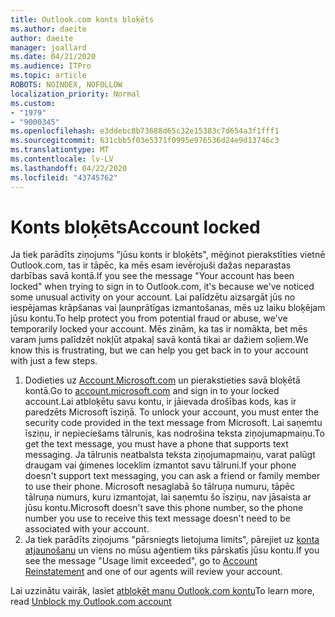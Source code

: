 ```yaml
---
title: Outlook.com konts bloķēts
ms.author: daeite
author: daeite
manager: joallard
ms.date: 04/21/2020
ms.audience: ITPro
ms.topic: article
ROBOTS: NOINDEX, NOFOLLOW
localization_priority: Normal
ms.custom:
- "1979"
- "9000345"
ms.openlocfilehash: e3ddebc8b73688d65c32e15383c7d654a3f1fff1
ms.sourcegitcommit: 631cbb5f03e5371f0995e976536d24e9d13746c3
ms.translationtype: MT
ms.contentlocale: lv-LV
ms.lasthandoff: 04/22/2020
ms.locfileid: "43745762"
---
```

# <a name="account-locked"></a><span data-ttu-id="064dd-102">Konts bloķēts</span><span class="sxs-lookup"><span data-stu-id="064dd-102">Account locked</span></span>

<span data-ttu-id="064dd-103">Ja tiek parādīts ziņojums "jūsu konts ir bloķēts", mēģinot pierakstīties vietnē Outlook.com, tas ir tāpēc, ka mēs esam ievērojuši dažas neparastas darbības savā kontā.</span><span class="sxs-lookup"><span data-stu-id="064dd-103">If you see the message "Your account has been locked" when trying to sign in to Outlook.com, it's because we've noticed some unusual activity on your account.</span></span> <span data-ttu-id="064dd-104">Lai palīdzētu aizsargāt jūs no iespējamas krāpšanas vai ļaunprātīgas izmantošanas, mēs uz laiku bloķējam jūsu kontu.</span><span class="sxs-lookup"><span data-stu-id="064dd-104">To help protect you from potential fraud or abuse, we've temporarily locked your account.</span></span> <span data-ttu-id="064dd-105">Mēs zinām, ka tas ir nomākta, bet mēs varam jums palīdzēt nokļūt atpakaļ savā kontā tikai ar dažiem soļiem.</span><span class="sxs-lookup"><span data-stu-id="064dd-105">We know this is frustrating, but we can help you get back in to your account with just a few steps.</span></span>

1. <span data-ttu-id="064dd-106">Dodieties uz [Account.Microsoft.com](https://go.microsoft.com/fwlink/?linkid=2090484) un pierakstieties savā bloķētā kontā.</span><span class="sxs-lookup"><span data-stu-id="064dd-106">Go to [account.microsoft.com](https://go.microsoft.com/fwlink/?linkid=2090484) and sign in to your locked account.</span></span><span data-ttu-id="064dd-107">Lai atbloķētu savu kontu, ir jāievada drošības kods, kas ir paredzēts Microsoft īsziņā.</span><span class="sxs-lookup"><span data-stu-id="064dd-107"> To unlock your account, you must enter the security code provided in the text message from Microsoft.</span></span> <span data-ttu-id="064dd-108">Lai saņemtu īsziņu, ir nepieciešams tālrunis, kas nodrošina teksta ziņojumapmaiņu.</span><span class="sxs-lookup"><span data-stu-id="064dd-108">To get the text message, you must have a phone that supports text messaging.</span></span> <span data-ttu-id="064dd-109">Ja tālrunis neatbalsta teksta ziņojumapmaiņu, varat palūgt draugam vai ģimenes loceklim izmantot savu tālruni.</span><span class="sxs-lookup"><span data-stu-id="064dd-109">If your phone doesn't support text messaging, you can ask a friend or family member to use their phone.</span></span> <span data-ttu-id="064dd-110">Microsoft nesaglabā šo tālruņa numuru, tāpēc tālruņa numurs, kuru izmantojat, lai saņemtu šo īsziņu, nav jāsaista ar jūsu kontu.</span><span class="sxs-lookup"><span data-stu-id="064dd-110">Microsoft doesn't save this phone number, so the phone number you use to receive this text message doesn't need to be associated with your account.</span></span>
2. <span data-ttu-id="064dd-111">Ja tiek parādīts ziņojums "pārsniegts lietojuma limits", pārejiet uz [konta atjaunošanu](https://go.microsoft.com/fwlink/?linkid=2090483) un viens no mūsu aģentiem tiks pārskatīs jūsu kontu.</span><span class="sxs-lookup"><span data-stu-id="064dd-111">If you see the message "Usage limit exceeded", go to [Account Reinstatement](https://go.microsoft.com/fwlink/?linkid=2090483) and one of our agents will review your account.</span></span>

<span data-ttu-id="064dd-112">Lai uzzinātu vairāk, lasiet [atbloķēt manu Outlook.com kontu](https://support.office.com/article/f4ad2701-d166-4d8b-8a6a-9af2a1f8a4c4?wt.mc_id=Office_Outlook_com_Alchemy)</span><span class="sxs-lookup"><span data-stu-id="064dd-112">To learn more, read [Unblock my Outlook.com account](https://support.office.com/article/f4ad2701-d166-4d8b-8a6a-9af2a1f8a4c4?wt.mc_id=Office_Outlook_com_Alchemy)</span></span> 